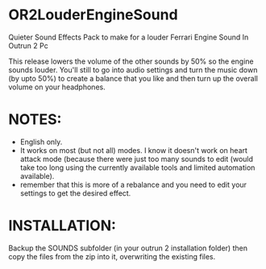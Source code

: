 # OR2LouderEngineSound
Quieter Sound Effects Pack to make for a louder Ferrari Engine Sound In Outrun 2 Pc

This release lowers the volume of the other sounds by 50% so the engine sounds louder. You'll still to go into audio settings and  turn the music down (by upto 50%) to create a balance that you like and then turn up the overall volume on your headphones.

# NOTES:
- English only.
- It works on most (but not all) modes. I know it doesn't work on heart attack mode (because there were just too many sounds to edit (would take too long using the currently available tools and limited automation available).
- remember that this is more of a rebalance and you need to edit your settings to get the desired effect.

# INSTALLATION:

Backup the SOUNDS subfolder (in your outrun 2 installation folder) then copy the files from the zip into it, overwriting the existing files.
